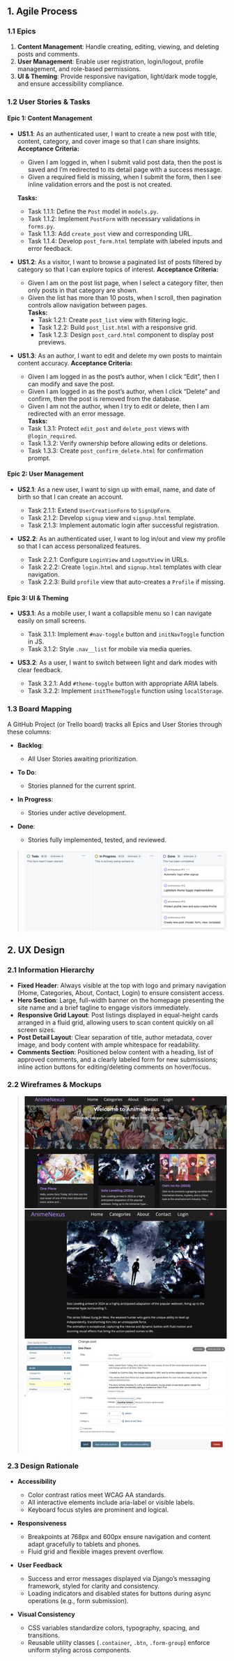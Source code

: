 ## 1. Agile Process

### 1.1 Epics

1. **Content Management**: Handle creating, editing, viewing, and deleting posts and comments.  
2. **User Management**: Enable user registration, login/logout, profile management, and role-based permissions.  
3. **UI & Theming**: Provide responsive navigation, light/dark mode toggle, and ensure accessibility compliance.  

### 1.2 User Stories & Tasks

#### Epic 1: Content Management
- **US1.1**: As an authenticated user, I want to create a new post with title, content, category, and cover image so that I can share insights.
  **Acceptance Criteria:**  
  - Given I am logged in, when I submit valid post data, then the post is saved and I’m redirected to its detail page with a success message.  
  - Given a required field is missing, when I submit the form, then I see inline validation errors and the post is not created.  
  
  **Tasks:**
    - Task 1.1.1: Define the `Post` model in `models.py`.
    - Task 1.1.2: Implement `PostForm` with necessary validations in `forms.py`.  
    - Task 1.1.3: Add `create_post` view and corresponding URL.  
    - Task 1.1.4: Develop `post_form.html` template with labeled inputs and error feedback.  

- **US1.2**: As a visitor, I want to browse a paginated list of posts filtered by category so that I can explore topics of interest.
  **Acceptance Criteria:**
  - Given I am on the post list page, when I select a category filter, then only posts in that category are shown.  
  - Given the list has more than 10 posts, when I scroll, then pagination controls allow navigation between pages.  
  **Tasks:**
    - Task 1.2.1: Create `post_list` view with filtering logic.  
    - Task 1.2.2: Build `post_list.html` with a responsive grid.  
    - Task 1.2.3: Design `post_card.html` component to display post previews.  

- **US1.3**: As an author, I want to edit and delete my own posts to maintain content accuracy.
  **Acceptance Criteria:**  
  - Given I am logged in as the post’s author, when I click “Edit”, then I can modify and save the post.  
  - Given I am logged in as the post’s author, when I click “Delete” and confirm, then the post is removed from the database.  
  - Given I am not the author, when I try to edit or delete, then I am redirected with an error message.  
  **Tasks:**
  - Task 1.3.1: Protect `edit_post` and `delete_post` views with `@login_required`.  
  - Task 1.3.2: Verify ownership before allowing edits or deletions.  
  - Task 1.3.3: Create `post_confirm_delete.html` for confirmation prompt.  

#### Epic 2: User Management
- **US2.1**: As a new user, I want to sign up with email, name, and date of birth so that I can create an account.  
  - Task 2.1.1: Extend `UserCreationForm` to `SignUpForm`.  
  - Task 2.1.2: Develop `signup` view and `signup.html` template.  
  - Task 2.1.3: Implement automatic login after successful registration.  

- **US2.2**: As an authenticated user, I want to log in/out and view my profile so that I can access personalized features.  
  - Task 2.2.1: Configure `LoginView` and `LogoutView` in URLs.  
  - Task 2.2.2: Create `login.html` and `signup.html` templates with clear navigation.  
  - Task 2.2.3: Build `profile` view that auto-creates a `Profile` if missing.  

#### Epic 3: UI & Theming
- **US3.1**: As a mobile user, I want a collapsible menu so I can navigate easily on small screens.  
  - Task 3.1.1: Implement `#nav-toggle` button and `initNavToggle` function in JS.  
  - Task 3.1.2: Style `.nav__list` for mobile via media queries.  

- **US3.2**: As a user, I want to switch between light and dark modes with clear feedback.  
  - Task 3.2.1: Add `#theme-toggle` button with appropriate ARIA labels.  
  - Task 3.2.2: Implement `initThemeToggle` function using `localStorage`.  

### 1.3 Board Mapping

A GitHub Project (or Trello board) tracks all Epics and User Stories through these columns:

- **Backlog**:  
  - All User Stories awaiting prioritization. 

- **To Do**:  
  - Stories planned for the current sprint. 

- **In Progress**:  
  - Stories under active development.  

- **Done**:  
  - Stories fully implemented, tested, and reviewed.

> ![Agile Board Mapping](./wireframes/board_mapping.png)  

## 2. UX Design

### 2.1 Information Hierarchy

- **Fixed Header**: Always visible at the top with logo and primary navigation (Home, Categories, About, Contact, Login) to ensure consistent access. 
- **Hero Section**: Large, full-width banner on the homepage presenting the site name and a brief tagline to engage visitors immediately.  
- **Responsive Grid Layout**: Post listings displayed in equal-height cards arranged in a fluid grid, allowing users to scan content quickly on all screen sizes.  
- **Post Detail Layout**: Clear separation of title, author metadata, cover image, and body content with ample whitespace for readability.  
- **Comments Section**: Positioned below content with a heading, list of approved comments, and a clearly labeled form for new submissions; inline action buttons for editing/deleting comments on hover/focus.  

### 2.2 Wireframes & Mockups

> ![Homepage Wireframe Layout](./wireframes/home.png)  
> ![Post Detail Wireframe Layout](./wireframes/post_detail.png)
> ![Post Form Wireframe](./wireframes/post_form.png) 

### 2.3 Design Rationale

- **Accessibility**  
  - Color contrast ratios meet WCAG AA standards.  
  - All interactive elements include aria-label or visible labels.  
  - Keyboard focus styles are prominent and logical.  

- **Responsiveness**  
  - Breakpoints at 768px and 600px ensure navigation and content adapt gracefully to tablets and phones.  
  - Fluid grid and flexible images prevent overflow.  

- **User Feedback**  
  - Success and error messages displayed via Django’s messaging framework, styled for clarity and consistency.  
  - Loading indicators and disabled states for buttons during async operations (e.g., form submission).  

- **Visual Consistency**  
  - CSS variables standardize colors, typography, spacing, and transitions.  
  - Reusable utility classes (`.container`, `.btn`, `.form-group`) enforce uniform styling across components.  
